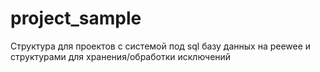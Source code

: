 # project_sample
Структура для проектов с системой под sql базу данных на peewee и структурами для хранения/обработки исключений
